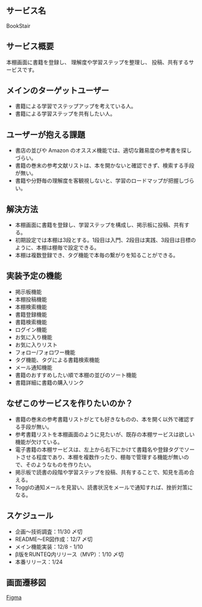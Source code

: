## サービス名

BookStair

## サービス概要

本棚画面に書籍を登録し、
理解度や学習ステップを整理し、
投稿、共有するサービスです。

## メインのターゲットユーザー

* 書籍による学習でステップアップを考えている人。
* 書籍による学習ステップを共有したい人。

## ユーザーが抱える課題

* 書店の並びや Amazon のオススメ機能では、適切な難易度の参考書を探しづらい。
* 書籍の巻末の参考文献リストは、本を開かないと確認できず、検索する手段が無い。
* 書籍や分野毎の理解度を客観視しないと、学習のロードマップが把握しづらい。

## 解決方法

* 本棚画面に書籍を登録し、学習ステップを構成し、掲示板に投稿、共有する。
* 初期設定では本棚は3段とする。1段目は入門、2段目は実践、3段目は目標のように、本棚は棚毎で設定できる。
* 本棚は複数登録でき、タグ機能で本毎の繋がりを知ることができる。

## 実装予定の機能
* 掲示板機能
* 本棚投稿機能
* 本棚検索機能
* 書籍登録機能
* 書籍検索機能
* ログイン機能
* お気に入り機能
* お気に入りリスト
* フォロー/フォロワー機能
* タグ機能、タグによる書籍検索機能
* メール通知機能
* 書籍のおすすめしたい順で本棚の並びのソート機能
* 書籍詳細に書籍の購入リンク

## なぜこのサービスを作りたいのか？

* 書籍の巻末の参考書籍リストがとても好きなものの、本を開く以外で確認する手段が無い。
* 参考書籍リストを本棚画面のように見たいが、既存の本棚サービスは欲しい機能が欠けている。
* 電子書籍の本棚サービスは、左上から右下にかけて書籍名や登録タグでソートさせる程度であり、本棚を複数作ったり、棚毎で管理する機能が無いので、そのようなものを作りたい。
* 掲示板で読書の段階や学習ステップを投稿、共有することで、知見を高め合える。
* Togglの通知メールを見習い、読書状況をメールで通知すれば、挫折対策になる。

## スケジュール

* 企画〜技術調査：11/30 〆切
* README〜ER図作成：12/7 〆切
* メイン機能実装：12/8 - 1/10
* β版をRUNTEQ内リリース（MVP）：1/10 〆切
* 本番リリース：1/24

## 画面遷移図
[Figma](https://www.figma.com/file/1SjZ7MiiANkYElYjA7tSHa/%E3%82%B5%E3%83%BC%E3%83%93%E3%82%B9%E5%90%8D%3ABookStair(%E4%BB%AE%E5%90%8D)?node-id=0%3A1&t=xrEuekoiAxH4J1AD-1)